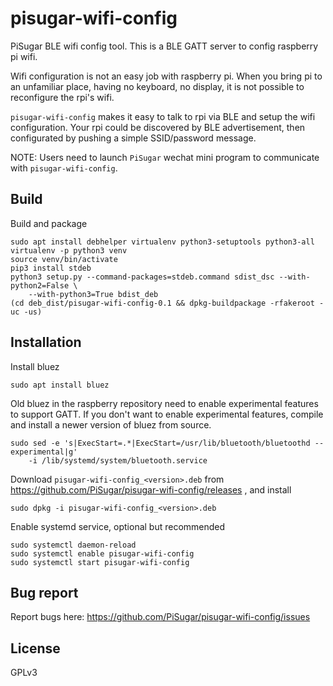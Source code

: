 # pisugar-wifi-config
PiSugar BLE wifi config tool. This is a BLE GATT server to config raspberry pi wifi.

Wifi configuration is not an easy job with raspberry pi. When you bring pi to an unfamiliar place, 
having no keyboard, no display, it is not possible to reconfigure the rpi's wifi.

`pisugar-wifi-config` makes it easy to talk to rpi via BLE and setup the wifi configuration. Your rpi 
could be discovered by BLE advertisement, then configurated by pushing a simple SSID/password message.

NOTE: Users need to launch `PiSugar` wechat mini program to communicate with `pisugar-wifi-config`.

## Build
Build and package

    sudo apt install debhelper virtualenv python3-setuptools python3-all
    virtualenv -p python3 venv
    source venv/bin/activate
    pip3 install stdeb
    python3 setup.py --command-packages=stdeb.command sdist_dsc --with-python2=False \
        --with-python3=True bdist_deb
    (cd deb_dist/pisugar-wifi-config-0.1 && dpkg-buildpackage -rfakeroot -uc -us)

## Installation
Install bluez

    sudo apt install bluez

Old bluez in the raspberry repository need to enable experimental features to support GATT. 
If you don't want to enable experimental features, compile and install a newer version of 
bluez from source.

    sudo sed -e 's|ExecStart=.*|ExecStart=/usr/lib/bluetooth/bluetoothd --experimental|g'
        -i /lib/systemd/system/bluetooth.service

Download `pisugar-wifi-config_<version>.deb` from https://github.com/PiSugar/pisugar-wifi-config/releases , and install

    sudo dpkg -i pisugar-wifi-config_<version>.deb

Enable systemd service, optional but recommended

    sudo systemctl daemon-reload
    sudo systemctl enable pisugar-wifi-config
    sudo systemctl start pisugar-wifi-config

## Bug report
Report bugs here: https://github.com/PiSugar/pisugar-wifi-config/issues

## License
GPLv3